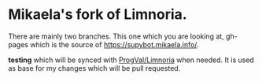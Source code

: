# Mikaela's fork of Limnoria.

There are mainly two branches. This one which you are looking at, gh-pages
which is the source of <https://supybot.mikaela.info/>.

**testing** which will be synced with [ProgVal/Limnoria] when needed. It
is used as base for my changes which will be pull requested.

[ProgVal/Limnoria]:https://github.com/ProgVal/Limnoria.git
